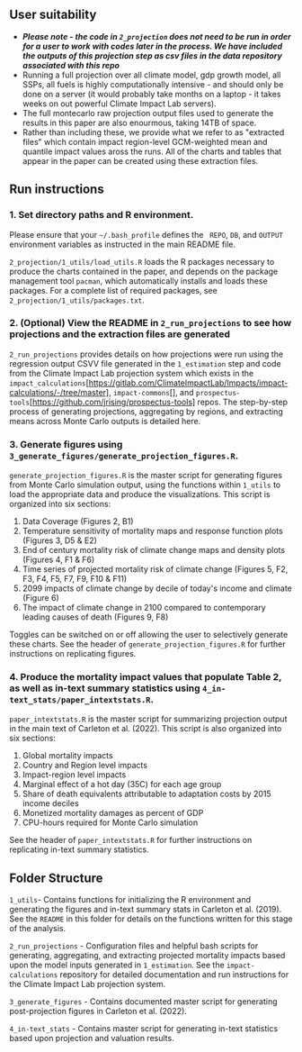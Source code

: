 ## User suitability 

- ***Please note - the code in `2_projection` does not need to be run in order for a user to work with codes later in the process.
We have included the outputs of this projection step as csv files in the data repository associated with this repo***
- Running a full projection over all climate model, gdp growth model, all SSPs, all fuels is highly computationally intensive - and should only be done on a server (it would probably take months on a laptop - it takes weeks on out powerful Climate Impact Lab servers). 
- The full montecarlo raw projection output files used to generate the results in this paper are also enourmous, taking 14TB of space.
- Rather than including these, we provide what we refer to as "extracted files" which contain impact region-level GCM-weighted mean and quantile impact values aross the runs. All of the charts and tables that appear in the paper can be created using these extraction files.



## Run instructions

### 1. Set directory paths and R environment.
Please ensure that your `~/.bash_profile` defines the ` REPO`, `DB`, and `OUTPUT` environment variables as instructed in the main README file. 

`2_projection/1_utils/load_utils.R` loads the R packages necessary to produce the charts contained in the paper, and depends on the package management tool `pacman`, which automatically installs and loads these packages. For a complete list of required packages, see `2_projection/1_utils/packages.txt`.

### 2. (Optional) View the README in `2_run_projections` to see how projections and the extraction files are generated
`2_run_projections` provides details on how projections were run using the regression output CSVV file generated in the `1_estimation` step and code from the Climate Impact Lab projection system which exists in the `impact_calculations`[https://gitlab.com/ClimateImpactLab/Impacts/impact-calculations/-/tree/master], `impact-commons`[], and `prospectus-tools`[https://github.com/jrising/prospectus-tools] repos. The step-by-step process of generating projections, aggregating by regions, and extracting means across Monte Carlo outputs is detailed here. 


### 3. Generate figures using `3_generate_figures/generate_projection_figures.R`.
`generate_projection_figures.R` is the master script for generating figures from Monte Carlo simulation output, using the functions within `1_utils` to load the appropriate data and produce the visualizations. This script is organized into six sections:

1.  Data Coverage (Figures 2, B1)
2.  Temperature sensitivity of mortality maps and response function plots (Figures 3, D5 & E2)
3.  End of century mortality risk of climate change maps and density plots (Figures 4, F1 & F6)
4.  Time series of projected mortality risk of climate change  (Figures 5, F2, F3, F4, F5, F7, F9, F10 & F11)
5.  2099 impacts of climate change by decile of today's income and climate (Figure 6)
6.  The impact of climate change in 2100 compared to contemporary leading causes of death (Figures 9, F8)


Toggles can be switched on or off allowing the user to selectively generate these charts. See the header of `generate_projection_figures.R` for further instructions on replicating figures.


### 4. Produce the mortality impact values that populate Table 2, as well as in-text summary statistics using `4_in-text_stats/paper_intextstats.R`.
`paper_intextstats.R` is the master script for summarizing projection output in the main text of Carleton et al. (2022). This script is also organized into six sections:

1.  Global mortality impacts
2.  Country and Region level impacts
3.  Impact-region level impacts
4.  Marginal effect of a hot day (35C) for each age group
5.  Share of death equivalents attributable to adaptation costs by 2015 income deciles
6.  Monetized mortality damages as percent of GDP
7.  CPU-hours required for Monte Carlo simulation

See the header of `paper_intextstats.R` for further instructions on replicating in-text summary statistics.


## Folder Structure

`1_utils`- Contains functions for initializing the R environment and generating the figures and in-text summary stats in Carleton et al. (2019). See the `README` in this folder for details on the functions written for this stage of the analysis.

`2_run_projections` - Configuration files and helpful bash scripts for generating, aggregating, and extracting projected mortality impacts based upon the model inputs generated in `1_estimation`. See the `impact-calculations` repository for detailed documentation and run instructions for the Climate Impact Lab projection system.

`3_generate_figures` - Contains documented master script for generating post-projection figures in Carleton et al. (2022).

`4_in-text_stats` - Contains master script for generating in-text statistics based upon projection and valuation results.
